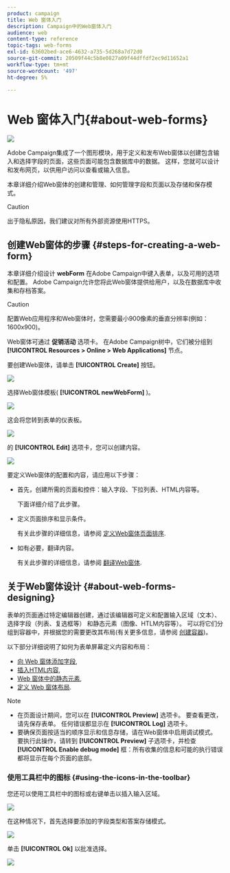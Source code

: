 ```yaml
---
product: campaign
title: Web 窗体入门
description: Campaign中的Web窗体入门
audience: web
content-type: reference
topic-tags: web-forms
exl-id: 63602bed-ace6-4632-a735-5d268a7d72d0
source-git-commit: 20509f44c5b8e0827a09f44dffdf2ec9d11652a1
workflow-type: tm+mt
source-wordcount: '497'
ht-degree: 5%

---
```


# Web 窗体入门{#about-web-forms}

![](../../assets/common.svg)

Adobe Campaign集成了一个图形模块，用于定义和发布Web窗体以创建包含输入和选择字段的页面，这些页面可能包含数据库中的数据。 这样，您就可以设计和发布网页，以供用户访问以查看或输入信息。

本章详细介绍Web窗体的创建和管理、如何管理字段和页面以及存储和保存模式。

>[!CAUTION]
>
>出于隐私原因，我们建议对所有外部资源使用HTTPS。

## 创建Web窗体的步骤 {#steps-for-creating-a-web-form}

本章详细介绍设计 **webForm** 在Adobe Campaign中键入表单，以及可用的选项和配置。 Adobe Campaign允许您将此Web窗体提供给用户，以及在数据库中收集和存档答案。

>[!CAUTION]
>
>配置Web应用程序和Web窗体时，您需要最小900像素的垂直分辨率(例如：1600x900)。

Web窗体可通过 **促销活动** 选项卡。 在Adobe Campaign树中，它们被分组到 **[!UICONTROL Resources > Online > Web Applications]** 节点。

要创建Web窗体，请单击 **[!UICONTROL Create]** 按钮。

![](assets/webapp_create_new.png)

选择Web窗体模板( **[!UICONTROL newWebForm]** )。

![](assets/s_ncs_admin_survey_select_template.png)

这会将您转到表单的仪表板。

![](assets/webapp_empty_dashboard.png)

的 **[!UICONTROL Edit]** 选项卡，您可以创建内容。

![](assets/webapp_edit_tab.png)

要定义Web窗体的配置和内容，请应用以下步骤：

* 首先，创建所需的页面和控件：输入字段、下拉列表、HTML内容等。

   下面详细介绍了此步骤。

* 定义页面排序和显示条件。

   有关此步骤的详细信息，请参阅 [定义Web窗体页面排序](defining-web-forms-page-sequencing.md).

* 如有必要，翻译内容。

   有关此步骤的详细信息，请参阅 [翻译Web窗体](translating-a-web-form.md).

## 关于Web窗体设计 {#about-web-forms-designing}

表单的页面通过特定编辑器创建，通过该编辑器可定义和配置输入区域（文本）、选择字段（列表、复选框等） 和静态元素（图像、HTLM内容等）。 可以将它们分组到容器中，并根据您的需要更改其布局(有关更多信息，请参阅 [创建容器](defining-web-forms-layout.md#creating-containers))。

以下部分详细说明了如何为表单屏幕定义内容和布局：

* [向 Web 窗体添加字段](adding-fields-to-a-web-form.md),
* [插入HTML内容](static-elements-in-a-web-form.md#inserting-html-content),
* [Web 窗体中的静态元素](static-elements-in-a-web-form.md),
* [定义 Web 窗体布局](defining-web-forms-layout.md).

>[!NOTE]
>
>* 在页面设计期间，您可以在 **[!UICONTROL Preview]** 选项卡。 要查看更改，请先保存表单。 任何错误都显示在 **[!UICONTROL Log]** 选项卡。
>* 要确保页面按适当的顺序显示和信息存储，请在Web窗体中启用调试模式。 要执行此操作，请转到 **[!UICONTROL Preview]** 子选项卡，并检查 **[!UICONTROL Enable debug mode]** 框：所有收集的信息和可能的执行错误都将显示在每个页面的底部。

>


### 使用工具栏中的图标 {#using-the-icons-in-the-toolbar}

您还可以使用工具栏中的图标或右键单击以插入输入区域。

![](assets/s_ncs_admin_webform_add_selection.png)

在这种情况下，首先选择要添加的字段类型和答案存储模式。

![](assets/s_ncs_admin_webform_select_storage.png)

单击 **[!UICONTROL Ok]** 以批准选择。

![](assets/s_ncs_admin_webform_confirm_storage.png)
